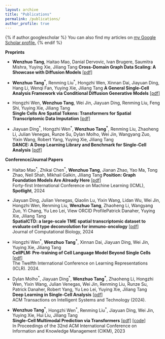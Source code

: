 ```yaml
---
layout: archive
title: "Publications"
permalink: /publications/
author_profile: true
---
```


{% if author.googlescholar %}
  You can also find my articles on <u><a href="{{author.googlescholar}}">my Google Scholar profile</a>.</u>
{% endif %}

<!-- {% include base_path %}

{% for post in site.publications reversed %}
  {% include archive-single.html %}
{% endfor %} -->

**Preprints**

* **Wenzhuo Tang**, Haitao Mao, Danial Dervovic, Ivan Brugere, Saumitra Mishra, Yuying Xie, Jiliang Tang
  **Cross-Domain Graph Data Scaling: A Showcase with Diffusion Models** [[pdf]](https://arxiv.org/abs/2406.01899v1)

* **Wenzhuo Tang<sup>\*</sup>**, Renming Liu<sup>\*</sup>, Hongzhi Wen, Xinnan Dai, Jiayuan Ding, Hang Li, Wenqi Fan, Yuying Xie, Jiliang Tang
  **A General Single-Cell Analysis Framework via Conditional Diffusion Generative Models** [[pdf]](https://www.biorxiv.org/content/10.1101/2023.10.13.562243v1)

* Hongzhi Wen, **Wenzhuo Tang**, Wei Jin, Jiayuan Ding, Renming Liu, Feng Shi, Yuying Xie, Jiliang Tang  
  **Single Cells Are Spatial Tokens: Transformers for Spatial Transcriptomic Data Imputation** [[pdf]](https://arxiv.org/abs/2302.03038)

* Jiayuan Ding<sup>\*</sup>, Hongzhi Wen<sup>\*</sup>, **Wenzhuo Tang<sup>\*</sup>**, Renming Liu, Zhaoheng Li, Julian Venegas, Runze Su, Dylan Molho, Wei Jin, Wangyang Zuo, Yixin Wang, Robert Yang, Yuying Xie, Jiliang Tang  
  **DANCE: A Deep Learning Library and Benchmark for Single-Cell Analysis** [[pdf]](https://www.biorxiv.org/content/10.1101/2022.10.19.512741v3.abstract)


**Conference/Journal Papers**

* Haitao Mao<sup>\*</sup>, Zhikai Chen<sup>\*</sup>, **Wenzhuo Tang**, Jianan Zhao, Yao Ma, Tong Zhao, Neil Shah, Mikhail Galkin, Jiliang Tang
  **Position: Graph Foundation Models Are Already Here** [[pdf]](https://arxiv.org/abs/2402.02216) \
  Forty-first International Conference on Machine Learning (ICML), **Spotlight**, 2024

* Jiayuan Ding, Julian Venegas, Qiaolin Lu, Yixin Wang, Lidan Wu, Wei Jin, Hongzhi Wen, Renming Liu, **Wenzhuo Tang**, Zhaoheng Li, Wangyang Zuo, Yi Chang, Yu Leo Lei,  View ORCID ProfilePatrick Danaher, Yuying Xie, Jiliang Tang  
  **SpatialCTD: a large-scale TME spatial transcriptomic dataset to evaluate cell type deconvolution for immuno-oncology** [[pdf]](https://www.biorxiv.org/content/10.1101/2023.04.11.536333v1) \
  Journal of Computational Biology, 2024

* Hongzhi Wen<sup>\*</sup>, **Wenzhuo Tang<sup>\*</sup>**, Xinnan Dai, Jiayuan Ding, Wei Jin, Yuying Xie, Jiliang Tang  
  **CellPLM: Pre-training of Cell Language Model Beyond Single Cells** [[pdf]](https://openreview.net/forum?id=BKXvPDekud) \
  The Twelfth International Conference on Learning Representations (ICLR). 2024.

* Dylan Molho<sup>\*</sup>, Jiayuan Ding<sup>\*</sup>, **Wenzhuo Tang<sup>\*</sup>**, Zhaoheng Li, Hongzhi Wen, Yixin Wang, Julian Venegas, Wei Jin, Renming Liu, Runze Su, Patrick Danaher, Robert Yang, Yu Leo Lei, Yuying Xie, Jiliang Tang  
  **Deep Learning in Single-Cell Analysis** [[pdf]](https://dl.acm.org/doi/abs/10.1145/3641284) \
  ACM Transactions on Intelligent Systems and Technology (2024).

* **Wenzhuo Tang<sup>\*</sup>**, Hongzhi Wen<sup>\*</sup>, Renming Liu<sup>\*</sup>, Jiayuan Ding, Wei Jin, Yuying Xie, Hui Liu, Jiliang Tang  
  **Single-Cell Multimodal Prediction via Transformers** [[pdf]](https://arxiv.org/abs/2303.00233) [[code]](https://github.com/OmicsML/scMoFormer/) \
  In Proceedings of the 32nd ACM International Conference on Information and Knowledge Management (CIKM), 2023
